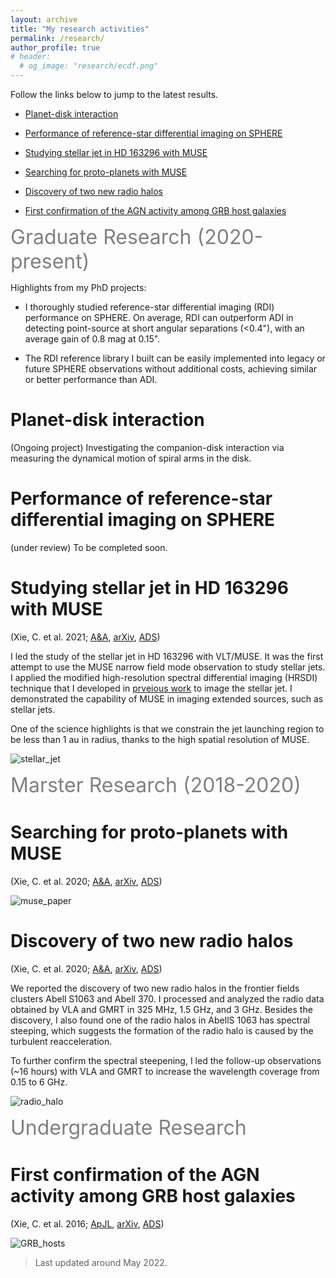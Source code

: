 ```yaml
---
layout: archive
title: "My research activities"
permalink: /research/
author_profile: true
# header:
  # og_image: "research/ecdf.png"
---
```


Follow the links below to jump to the latest results.

* [Planet-disk interaction](#planet-disk-interaction)


* [Performance of reference-star differential imaging on SPHERE](#performance-of-reference-star-differential-imaging-on-sphere)


* [Studying stellar jet in HD 163296 with MUSE](#studying-stellar-jet-in-hd-163296-with-muse)


* [Searching for proto-planets with MUSE](#searching-for-proto-planets-with-muse)


* [Discovery of two new radio halos](#discovery-of-two-new-radio-halos)


* [First confirmation of the AGN activity among GRB host galaxies](#first-confirmation-of-the-agn-activity-among-grb-host-galaxies)


<!-- * [Custom foo description](#foo) -->



<!-- <span style="color:gary">some *blue* text</span>. -->



<span style="color:gray"><font size="6">Graduate Research (2020-present)</font></span>

Highlights from my PhD projects:
* I thoroughly studied reference-star differential imaging (RDI) performance on SPHERE. On average, RDI can outperform ADI in detecting point-source at short angular separations (<0.4"), with an average gain of 0.8 mag at 0.15".

* The RDI reference library I built can be easily implemented into legacy or future SPHERE observations without additional costs, achieving similar or better performance than ADI.


# Planet-disk interaction 

(Ongoing project)
Investigating the companion-disk interaction via measuring the dynamical motion of spiral arms in the disk.


# Performance of reference-star differential imaging on SPHERE
(under review) To be completed soon.


# Studying stellar jet in HD 163296 with MUSE 
(Xie, C. et al. 2021; [A&A](https://www.aanda.org/articles/aa/pdf/2021/06/aa40602-21.pdf), [arXiv](https://arxiv.org/pdf/2106.01661.pdf), [ADS](https://ui.adsabs.harvard.edu/abs/2021A%26A...650L...6X/abstract))


I led the study of the stellar jet in HD 163296 with VLT/MUSE. It was the first attempt to use the MUSE narrow field mode observation to study stellar jets. I applied the modified high-resolution spectral differential imaging (HRSDI) technique that I developed in [prveious work](https://ui.adsabs.harvard.edu/abs/2020A%26A...644A.149X/abstract) to image the stellar jet. I demonstrated the capability of MUSE in imaging extended sources, such as stellar jets.

One of the science highlights is that we constrain the jet launching region to be less than 1 au in radius, thanks to the high spatial resolution of MUSE.

![stellar_jet](/Chen_Xie/images/research/SN_v_map_jet_paper.png)



 <!-- <font size="6">Marster Research (2018-2020)</font> -->
<span style="color:gray"><font size="6">Marster Research (2018-2020)</font></span>

# Searching for proto-planets with MUSE
(Xie, C. et al. 2020; [A&A](https://www.aanda.org/articles/aa/pdf/2020/12/aa38242-20.pdf), [arXiv](https://arxiv.org/pdf/2011.08043.pdf), [ADS](https://ui.adsabs.harvard.edu/abs/2020A%26A...644A.149X/abstract))




![muse_paper](/Chen_Xie/images/research/muse_paper.png)



# Discovery of two new radio halos
(Xie, C. et al. 2020; [A&A](https://www.aanda.org/articles/aa/pdf/2020/04/aa36953-19.pdf), [arXiv](https://arxiv.org/pdf/2001.04725.pdf), [ADS](https://ui.adsabs.harvard.edu/abs/2020A%26A...636A...3X/abstract))

We reported the discovery of two new radio halos in the frontier fields clusters Abell S1063 and Abell 370. I processed and analyzed the radio data obtained by VLA and GMRT in 325 MHz, 1.5 GHz, and 3 GHz. Besides the discovery, I also found one of the radio halos in AbellS 1063 has spectral steeping, which suggests the formation of the radio halo is caused by the turbulent reacceleration.

To further confirm the spectral steepening, I led the follow-up observations (~16 hours) with VLA and GMRT to increase the wavelength coverage from 0.15 to 6 GHz.

![radio_halo](/Chen_Xie/images/research/radio_halo_paper.png)




 <!-- <font size="6">Undergraduate Research</font> -->
<span style="color:gray"><font size="6">Undergraduate Research</font></span>

# First confirmation of the AGN activity among GRB host galaxies 
(Xie, C. et al. 2016; [ApJL](https://iopscience.iop.org/article/10.3847/2041-8205/824/2/L17/pdf), [arXiv](https://arxiv.org/pdf/1606.00140.pdf), [ADS](https://ui.adsabs.harvard.edu/abs/2016ApJ...824L..17X/abstract))

![GRB_hosts](/Chen_Xie/images/research/GRB_hosts.png)
 

<!-- # Foo -->





> Last updated around May 2022.